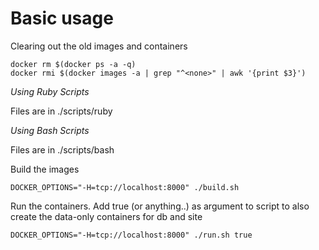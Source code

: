 Basic usage
===========

Clearing out the old images and containers

    docker rm $(docker ps -a -q)
    docker rmi $(docker images -a | grep "^<none>" | awk '{print $3}')

*Using Ruby Scripts*

Files are in ./scripts/ruby

*Using Bash Scripts*

Files are in ./scripts/bash

Build the images

    DOCKER_OPTIONS="-H=tcp://localhost:8000" ./build.sh 

Run the containers. Add true (or anything..) as argument to script to also create the data-only containers for db and site

    DOCKER_OPTIONS="-H=tcp://localhost:8000" ./run.sh true
